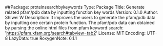 ##Package: proteinsearchbykeywords
Type: Package
Title: Generate related pfam/pdb data by inputting function key words
Version: 0.1.0
Author: Shiwei W
Description: It improves the users to generate the pfam/pdb data by inputting one certain protein function.
     The pfam/pdb data can obtained by parsing the online html files from pfam keyword search: 'https://pfam.xfam.org/search#tabview=tab2'
License: MIT
Encoding: UTF-8
LazyData: true
RoxygenNote: 6.1.1
